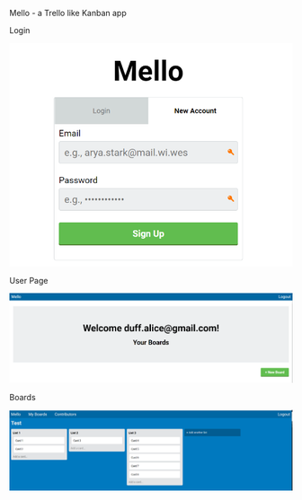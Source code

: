 Mello - a Trello like Kanban app

Login

![Login Page](/public/assets/login.png)


User Page

![User Page](/public/assets/welcome.png)


Boards

![boards](/public/assets/boards.png)